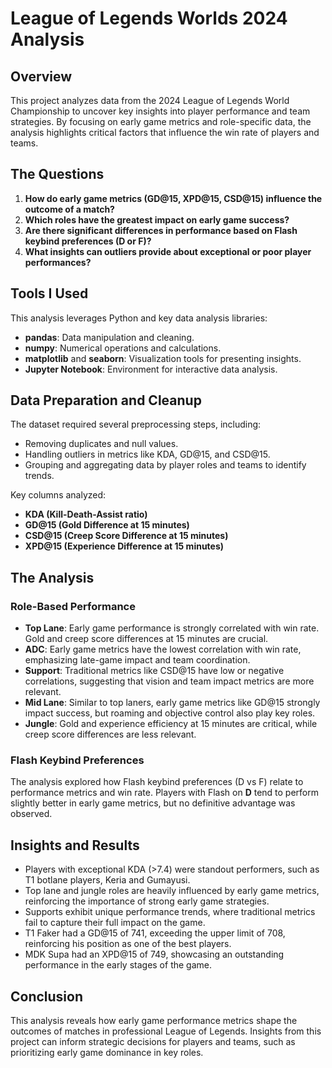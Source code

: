 # League of Legends Worlds 2024 Analysis

## Overview

This project analyzes data from the 2024 League of Legends World Championship to uncover key insights into player performance and team strategies. By focusing on early game metrics and role-specific data, the analysis highlights critical factors that influence the win rate of players and teams.

## The Questions

1. **How do early game metrics (GD@15, XPD@15, CSD@15) influence the outcome of a match?**
2. **Which roles have the greatest impact on early game success?**
3. **Are there significant differences in performance based on Flash keybind preferences (D or F)?**
4. **What insights can outliers provide about exceptional or poor player performances?**

## Tools I Used

This analysis leverages Python and key data analysis libraries:
- **pandas**: Data manipulation and cleaning.
- **numpy**: Numerical operations and calculations.
- **matplotlib** and **seaborn**: Visualization tools for presenting insights.
- **Jupyter Notebook**: Environment for interactive data analysis.

## Data Preparation and Cleanup

The dataset required several preprocessing steps, including:
- Removing duplicates and null values.
- Handling outliers in metrics like KDA, GD@15, and CSD@15.
- Grouping and aggregating data by player roles and teams to identify trends.

Key columns analyzed:
- **KDA (Kill-Death-Assist ratio)**
- **GD@15 (Gold Difference at 15 minutes)**
- **CSD@15 (Creep Score Difference at 15 minutes)**
- **XPD@15 (Experience Difference at 15 minutes)**

## The Analysis

### Role-Based Performance
- **Top Lane**: Early game performance is strongly correlated with win rate. Gold and creep score differences at 15 minutes are crucial.
- **ADC**: Early game metrics have the lowest correlation with win rate, emphasizing late-game impact and team coordination.
- **Support**: Traditional metrics like CSD@15 have low or negative correlations, suggesting that vision and team impact metrics are more relevant.
- **Mid Lane**: Similar to top laners, early game metrics like GD@15 strongly impact success, but roaming and objective control also play key roles.
- **Jungle**: Gold and experience efficiency at 15 minutes are critical, while creep score differences are less relevant.

### Flash Keybind Preferences
The analysis explored how Flash keybind preferences (D vs F) relate to performance metrics and win rate. Players with Flash on **D** tend to perform slightly better in early game metrics, but no definitive advantage was observed.

## Insights and Results

- Players with exceptional KDA (>7.4) were standout performers, such as T1 botlane players, Keria and Gumayusi.
- Top lane and jungle roles are heavily influenced by early game metrics, reinforcing the importance of strong early game strategies.
- Supports exhibit unique performance trends, where traditional metrics fail to capture their full impact on the game.
- T1 Faker had a GD@15 of 741, exceeding the upper limit of 708, reinforcing his position as one of the best players.
- MDK Supa had an XPD@15 of 749, showcasing an outstanding performance in the early stages of the game.

## Conclusion

This analysis reveals how early game performance metrics shape the outcomes of matches in professional League of Legends. Insights from this project can inform strategic decisions for players and teams, such as prioritizing early game dominance in key roles.
